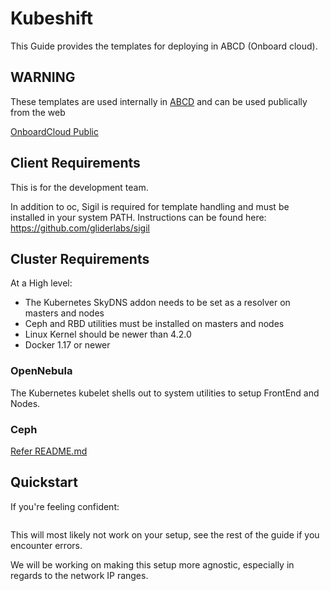 # Kubeshift

This Guide provides the templates for deploying in ABCD (Onboard cloud).

## WARNING

These templates are used internally in [ABCD](https://gitlab.com/megamsys/abcd) and can be used publically from the web

[OnboardCloud Public]()

## Client Requirements

This is for the development team.

In addition to oc, Sigil is required for template handling and must be installed in your system PATH. Instructions can be found here: <https://github.com/gliderlabs/sigil>

## Cluster Requirements

At a High level:

- The Kubernetes SkyDNS addon needs to be set as a resolver on masters and nodes
- Ceph and RBD utilities must be installed on masters and nodes
- Linux Kernel should be newer than 4.2.0
- Docker 1.17 or newer



### OpenNebula

The Kubernetes kubelet shells out to system utilities to setup FrontEnd and Nodes.


### Ceph

[Refer README.md](ceph/README.md)


## Quickstart

If you're feeling confident:

```

```

This will most likely not work on your setup, see the rest of the guide if you encounter errors.

We will be working on making this setup more agnostic, especially in regards to the network IP ranges.
